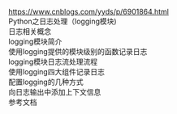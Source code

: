 https://www.cnblogs.com/yyds/p/6901864.html  \
Python之日志处理（logging模块) \
日志相关概念 \
logging模块简介 \
使用logging提供的模块级别的函数记录日志 \
logging模块日志流处理流程 \
使用logging四大组件记录日志 \
配置logging的几种方式 \
向日志输出中添加上下文信息 \
参考文档
